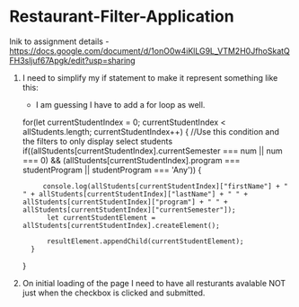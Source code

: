 # Restaurant-Filter-Application

lnik to assignment details - https://docs.google.com/document/d/1onO0w4iKlLG9L_VTM2H0JfhoSkatQFH3sljuf67Apgk/edit?usp=sharing

1. I need to simplify my if statement to make it represent something like this:
    - I am guessing I have to add a for loop as well.

     for(let currentStudentIndex = 0; currentStudentIndex < allStudents.length; currentStudentIndex++)
     {
         //Use this condition and the filters to only display select students
         if((allStudents[currentStudentIndex].currentSemester === num || num === 0)
          && (allStudents[currentStudentIndex].program === studentProgram || studentProgram === 'Any'))
         {
           
            console.log(allStudents[currentStudentIndex]["firstName"] + " " + allStudents[currentStudentIndex]["lastName"] + " " + allStudents[currentStudentIndex]["program"] + " " + allStudents[currentStudentIndex]["currentSemester"]);
             let currentStudentElement = allStudents[currentStudentIndex].createElement();

             resultElement.appendChild(currentStudentElement);
         }
     }
     
     
     
2. On initial loading of the page I need to have all resturants avalable NOT just when the checkbox is clicked and submitted.

